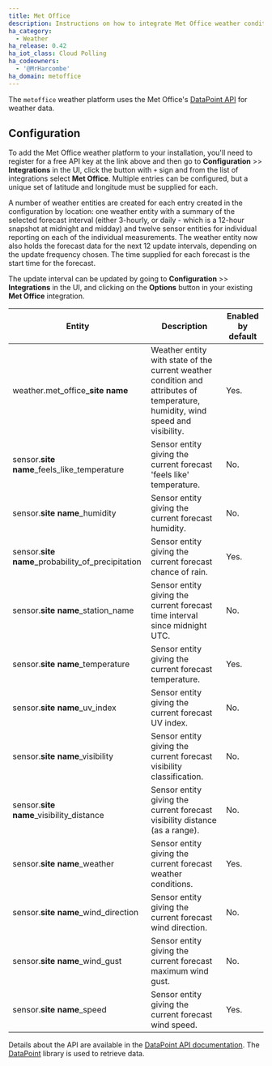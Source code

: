 ```yaml
---
title: Met Office
description: Instructions on how to integrate Met Office weather conditions into Home Assistant.
ha_category:
  - Weather
ha_release: 0.42
ha_iot_class: Cloud Polling
ha_codeowners:
  - '@MrHarcombe'
ha_domain: metoffice
---
```


The `metoffice` weather platform uses the Met Office's [DataPoint API](https://www.metoffice.gov.uk/datapoint) for weather data.

## Configuration

To add the Met Office weather platform to your installation, you'll need to register for a free API key at the link above and then go to **Configuration** >> **Integrations** in the UI, click the button with `+` sign and from the list of integrations select **Met Office**. Multiple entries can be configured, but a unique set of latitude and longitude must be supplied for each.

A number of weather entities are created for each entry created in the configuration by location: one weather entity with a summary of the selected forecast interval (either 3-hourly, or daily - which is a 12-hour snapshot at midnight and midday) and twelve sensor entities for individual reporting on each of the individual measurements. The weather entity now also holds the forecast data for the next 12 update intervals, depending on the update frequency chosen. The time supplied for each forecast is the start time for the forecast.

The update interval can be updated by going to **Configuration** >> **Integrations** in the UI, and clicking on the **Options** button in your existing **Met Office** integration.

|Entity|Description|Enabled by default|
|------|-----------|------------------|
|weather.met_office_**site name**|Weather entity with state of the current weather condition and attributes of temperature, humidity, wind speed and visibility.|Yes.|
|sensor.**site name**_feels_like_temperature|Sensor entity giving the current forecast 'feels like' temperature.|No.|
|sensor.**site name**_humidity|Sensor entity giving the current forecast humidity.|No.|
|sensor.**site name**_probability_of_precipitation|Sensor entity giving the current forecast chance of rain.|Yes.|
|sensor.**site name**_station_name|Sensor entity giving the current forecast time interval since midnight UTC.|No.|
|sensor.**site name**_temperature|Sensor entity giving the current forecast temperature.|Yes.|
|sensor.**site name**_uv_index|Sensor entity giving the current forecast UV index.|No.|
|sensor.**site name**_visibility|Sensor entity giving the current forecast visibility classification.|No.|
|sensor.**site name**_visibility_distance|Sensor entity giving the current forecast visibility distance (as a range).|No.|
|sensor.**site name**_weather|Sensor entity giving the current forecast weather conditions.|Yes.|
|sensor.**site name**_wind_direction|Sensor entity giving the current forecast wind direction.|No.|
|sensor.**site name**_wind_gust|Sensor entity giving the current forecast maximum wind gust.|No.|
|sensor.**site name**_speed|Sensor entity giving the current forecast wind speed.|Yes.|

Details about the API are available in the [DataPoint API documentation](https://www.metoffice.gov.uk/services/data/datapoint/api-reference). The [DataPoint](https://github.com/EJEP/datapoint-python) library is used to retrieve data.
